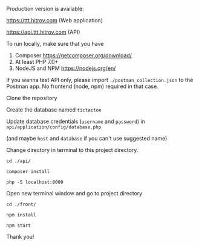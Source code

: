 Production version is available:

https://ttt.hitrov.com (Web application)

https://api.ttt.hitrov.com (API)

To run locally, make sure that you have
1. Composer
https://getcomposer.org/download/
2. At least PHP 7.0+
3. NodeJS and NPM
https://nodejs.org/en/

If you wanna test API only, please import `./postman_collection.json` to the Postman app. No frontend (node, npm) required in that case.

Clone the repository

Create the database named `tictactoe`

Update database credentials (`username` and `password`) in `api/application/config/database.php`

(and maybe `host` and `database` if you can't use suggested name)

Change directory in terminal to this project directory.

`cd ./api/`

`composer install`

`php -S localhost:8000`

Open new terminal window and go to project directory

`cd ./front/`

`npm install`

`npm start`

Thank you!